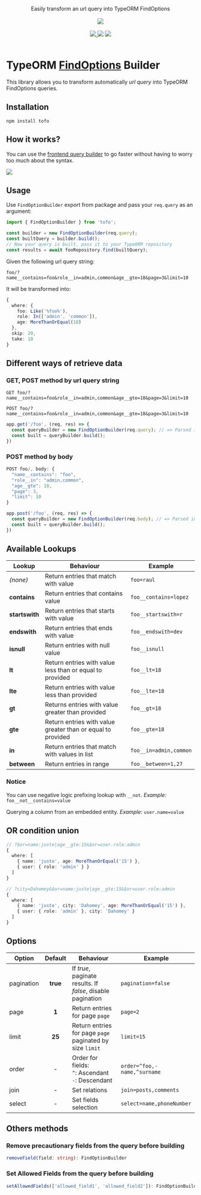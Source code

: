 <p align="center">
  Easily transform an url query into TypeORM FindOptions
  <br>
  <br>
  <img src="https://circleci.com/gh/repodevs/tofo/tree/master.svg?style=svg">
  <br>
  <br>
  <a href="https://codecov.io/gh/repodevs/tofo">
  <img src="https://codecov.io/gh/repodevs/tofo/branch/master/graph/badge.svg" />
  </a>
  <img src="https://badge.fury.io/js/tofo.svg">
  <img src="https://img.shields.io/badge/license-MIT-green.svg">
  <br>
  <br>
</p>

# TypeORM [FindOptions](https://github.com/typeorm/typeorm/blob/master/docs/find-options.md) Builder
This library allows you to transform automatically _url query_ into TypeORM FindOptions queries.

## Installation

`npm install tofo`


## How it works?
You can use the <a href="https://github.com/justkey007/typeorm-front-query-builder">frontend query builder</a> to go faster without having to worry too much about the syntax.

![](https://raw.githubusercontent.com/repodevs/tofo/master/typeorm-express-pipeline.png)


## Usage

Use `FindOptionBuilder` export from package and pass your `req.query` as an argument:

```typescript
import { FindOptionBuilder } from 'tofo';

const builder = new FindOptionBuilder(req.query);
const builtQuery = builder.build();
// Now your query is built, pass it to your TypeORM repository
const results = await fooRepository.find(builtQuery);
```

Given the following url query string:

`foo/?name__contains=foo&role__in=admin,common&age__gte=18&page=3&limit=10`

It will be transformed into:

```typescript
{
  where: {
    foo: Like('%foo%'),
    role: In(['admin', 'common']),
    age: MoreThanOrEqual(18)
  },
  skip: 20,
  take: 10
}
```

## Different ways of retrieve data

### GET, POST method by url query string

`GET foo/?name__contains=foo&role__in=admin,common&age__gte=18&page=3&limit=10`

`POST foo/?name__contains=foo&role__in=admin,common&age__gte=18&page=3&limit=10`
```javascript
app.get('/foo', (req, res) => {
  const queryBuilder = new FindOptionBuilder(req.query); // => Parsed into req.query
  const built = queryBuilder.build();
})
```

### POST method by body

```javascript
POST foo/, body: {
  "name__contains": "foo",
  "role__in": "admin,common",
  "age__gte": 18,
  "page": 3,
  "limit": 10
}
```

```javascript
app.post('/foo', (req, res) => {
  const queryBuilder = new FindOptionBuilder(req.body); // => Parsed into req.body
  const built = queryBuilder.build();
})
```

## Available Lookups

| Lookup | Behaviour | Example |
| --- | --- | --- |
_(none)_ | Return entries that match with value | `foo=raul`
__contains__ | Return entries that contains value | `foo__contains=lopez`
__startswith__ | Return entries that starts with value | `foo__startswith=r`
__endswith__ | Return entries that ends with value | `foo__endswith=dev`
__isnull__ | Return entries with null value | `foo__isnull`
__lt__ | Return entries with value less than or equal to provided | `foo__lt=18`
__lte__ | Return entries with value less than provided | `foo__lte=18`
__gt__ | Returns entries with value greater than provided | `foo__gt=18`
__gte__ | Return entries with value greater than or equal to provided | `foo__gte=18`
__in__ | Return entries that match with values in list | `foo__in=admin,common`
__between__ | Return entries in range | `foo__between=1,27`

### Notice

You can use negative logic prefixing lookup with `__not`. *Example:* `foo__not__contains=value`

Querying a column from an embedded entity. *Example*: `user.name=value`

## OR condition union
```typescript
// ?$or=name:juste|age__gte:15&$or=user.role:admin
{
  where: [
    { name: 'juste', age: MoreThanOrEqual('15') },
    { user: { role: 'admin' } }
  ]
}

// ?city=Dahomey&$or=name:juste|age__gte:15&$or=user.role:admin
{
  where: [
    { name: 'juste', city: 'Dahomey', age: MoreThanOrEqual('15') },
    { user: { role: 'admin' }, city: 'Dahomey' }
  ]
}
```
## Options

| Option | Default | Behaviour | Example |
| --- | :---: | --- | --- |
pagination | __true__ | If _true_, paginate results. If _false_, disable pagination | `pagination=false`
page | __1__ | Return entries for page `page` | `page=2`
limit | __25__ | Return entries for page `page` paginated by size `limit` | `limit=15`
order | - | Order for fields:<br>`^`: Ascendant <br> `-`: Descendant | `order=^foo,-name,^surname`
join | - | Set relations | `join=posts,comments`
select | - | Set fields selection | `select=name,phoneNumber`

## Others methods

### Remove precautionary fields from the query before building
```typescript
removeField(field: string): FindOptionBuilder
```

### Set Allowed Fields from the query before building
```typescript
setAllowedFields(['allowed_field1', 'allowed_field2']): FindOptionBuilder
```

